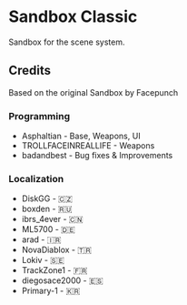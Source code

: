 # Sandbox Classic
Sandbox for the scene system.

## Credits
Based on the original Sandbox by Facepunch

### Programming
* Asphaltian - Base, Weapons, UI
* TROLLFACEINREALLIFE - Weapons
* badandbest - Bug fixes & Improvements

### Localization
* DiskGG - 🇨🇿
* boxden - 🇷🇺
* ibrs_4ever - 🇨🇳
* ML5700 - 🇩🇪
* arad - 🇮🇷
* NovaDiablox - 🇹🇷
* Lokiv - 🇸🇪
* TrackZone1 - 🇫🇷
* diegosace2000 - 🇪🇸
* Primary-1 - 🇰🇷
